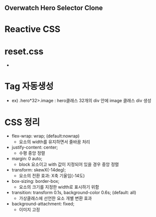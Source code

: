 ## Overwatch Hero Selector Clone

# Reactive CSS

# reset.css

- <link rel="stylesheet" href="https://cdn.jsdelivr.net/npm/reset-css@5.0.1/reset.min.css">

# Tag 자동생성

- ex) .hero\*32>.image : hero클래스 32개의 div 안에 image 클래스 div 생성

# CSS 정리

- flex-wrap: wrap; (default:nowrap)
  - 요소의 width를 유지하면서 줄바꿈 처리
- justify-content: center;
  - 수평 중앙 정렬
- margin: 0 auto;
  - block 요소이고 with 값이 지정되어 있을 경우 중앙 정렬
- transform: skewX(-14deg);
  - 요소의 전환 효과: X축 기울임(-14도)
- box-sizing: border-box;
  - 요소의 크기를 지정한 width로 표시하기 위함
- transition: transform 0.1s, background-color 0.6s; (default: all)
  - 가상클래스에 선언한 요소 개별 변환 효과
- background-attachment: fixed;
  - 이미지 고정
